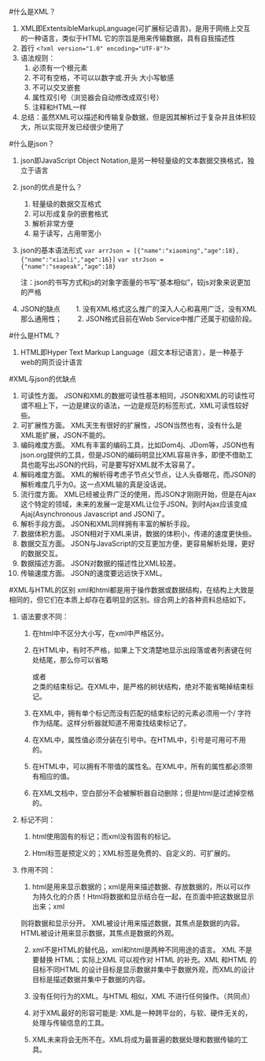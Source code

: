 #什么是XML？
1. XML即ExtentsibleMarkupLanguage(可扩展标记语言)，是用于网络上交互的一种语言，类似于HTML
它的宗旨是用来传输数据，具有自我描述性
2. 首行
    `<?xml version="1.0" encoding="UTF-8"?>`
3. 语法规则：
    1. 必须有一个根元素
    2. 不可有空格，不可以以数字或.开头 大小写敏感
    3. 不可以交叉嵌套
    4. 属性双引号（浏览器会自动修改成双引号）
    5. 注释和HTML一样
4. 总结：虽然XML可以描述和传输复杂数据，但是因其解析过于复杂并且体积较大，所以实现开发已经很少使用了

#什么是json？
1. json即JavaScript Object Notation,是另一种轻量级的文本数据交换格式，独立于语言
2. json的优点是什么？   
    1. 轻量级的数据交互格式
    2. 可以形成复杂的嵌套格式
    3. 解析非常方便
    4. 易于读写，占用带宽小
3. json的基本语法形式
    `var arrJson = [{"name":"xiaoming","age":18},{"name":"xiaoli","age":16}]`
    `var strJson = {"name":"seapeak","age":18}`

    注：json的书写方式和js的对象字面量的书写“基本相似”，较js对象来说更加的严格
4. JSON的缺点
　　1. 没有XML格式这么推广的深入人心和喜用广泛，没有XML那么通用性；
　　2. JSON格式目前在Web Service中推广还属于初级阶段。

#什么是HTML？
1. HTML即Hyper Text Markup Language（超文本标记语言），是一种基于web的网页设计语言

#XML与json的优缺点
1. 可读性方面。
JSON和XML的数据可读性基本相同，JSON和XML的可读性可谓不相上下，一边是建议的语法，一边是规范的标签形式，XML可读性较好些。
2. 可扩展性方面。
XML天生有很好的扩展性，JSON当然也有，没有什么是XML能扩展，JSON不能的。
3. 编码难度方面。
XML有丰富的编码工具，比如Dom4j、JDom等，JSON也有json.org提供的工具，但是JSON的编码明显比XML容易许多，即使不借助工具也能写出JSON的代码，可是要写好XML就不太容易了。
4. 解码难度方面。
XML的解析得考虑子节点父节点，让人头昏眼花，而JSON的解析难度几乎为0。这一点XML输的真是没话说。
5. 流行度方面。
XML已经被业界广泛的使用，而JSON才刚刚开始，但是在Ajax这个特定的领域，未来的发展一定是XML让位于JSON。到时Ajax应该变成Ajaj(Asynchronous Javascript and JSON)了。
6. 解析手段方面。
JSON和XML同样拥有丰富的解析手段。
7. 数据体积方面。
JSON相对于XML来讲，数据的体积小，传递的速度更快些。
8. 数据交互方面。
JSON与JavaScript的交互更加方便，更容易解析处理，更好的数据交互。
9. 数据描述方面。
JSON对数据的描述性比XML较差。
10. 传输速度方面。
JSON的速度要远远快于XML。

#XML与HTML的区别
xml和html都是用于操作数据或数据结构，在结构上大致是相同的，但它们在本质上却存在着明显的区别。综合网上的各种资料总结如下。

1. 语法要求不同：

    1. 在html中不区分大小写，在xml中严格区分。

    2. 在HTML中，有时不严格，如果上下文清楚地显示出段落或者列表键在何处结尾，那么你可以省略</p>或者</li>之类的结束标记。在XML中，是严格的树状结构，绝对不能省略掉结束标记。

    3. 在XML中，拥有单个标记而没有匹配的结束标记的元素必须用一个/ 字符作为结尾。这样分析器就知道不用查找结束标记了。

    4. 在XML中，属性值必须分装在引号中。在HTML中，引号是可用可不用的。 

    5. 在HTML中，可以拥有不带值的属性名。在XML中，所有的属性都必须带有相应的值。 

    6. 在XML文档中，空白部分不会被解析器自动删除；但是html是过滤掉空格的。

2. 标记不同：

    1. html使用固有的标记；而xml没有固有的标记。

    2. Html标签是预定义的；XML标签是免费的、自定义的、可扩展的。

3. 作用不同：

    1. html是用来显示数据的；xml是用来描述数据、存放数据的，所以可以作为持久化的介质！Html将数据和显示结合在一起，在页面中把这数据显示出来；xml

    则将数据和显示分开。 XML被设计用来描述数据，其焦点是数据的内容。HTML被设计用来显示数据，其焦点是数据的外观。

    2. xml不是HTML的替代品，xml和html是两种不同用途的语言。 XML 不是要替换 HTML；实际上XML 可以视作对 HTML 的补充。XML 和HTML 的目标不同HTML 的设计目标是显示数据并集中于数据外观，而XML的设计目标是描述数据并集中于数据的内容。

    3. 没有任何行为的XML。与HTML 相似，XML 不进行任何操作。（共同点）

    4. 对于XML最好的形容可能是: XML是一种跨平台的，与软、硬件无关的，处理与传输信息的工具。

    5. XML未来将会无所不在。XML将成为最普遍的数据处理和数据传输的工具。



